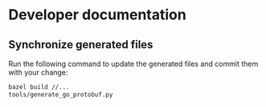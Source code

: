 # Developer documentation

## Synchronize generated files

Run the following command to update the generated files and commit them with your change:

```sh
bazel build //...
tools/generate_go_protobuf.py
```

